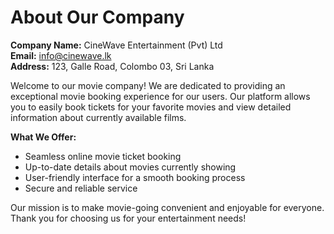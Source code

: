 # About Our Company

**Company Name:** CineWave Entertainment (Pvt) Ltd  
**Email:** [info@cinewave.lk](mailto:info@cinewave.lk)  
**Address:** 123, Galle Road, Colombo 03, Sri Lanka

Welcome to our movie company! We are dedicated to providing an exceptional movie booking experience for our users. Our platform allows you to easily book tickets for your favorite movies and view detailed information about currently available films.

**What We Offer:**

- Seamless online movie ticket booking
- Up-to-date details about movies currently showing
- User-friendly interface for a smooth booking process
- Secure and reliable service

Our mission is to make movie-going convenient and enjoyable for everyone. Thank you for choosing us for your entertainment needs!
